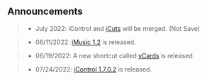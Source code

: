 ## Announcements

> - July 2022:
iControl and [iCuts](https://routinehub.co/shortcut/11364/) will be merged.
(Not Save)

> - 06/11/2022:
[iMusic 1.2](https://routinehub.co/shortcut/12160) is released.

> - 06/19/2022:
A new shortcut called [vCards](https://routinehub.co/shortcut/12311/) is released.

> - 07/24/2022:
[iControl 1.7.0.2](https://routinehub.co/shortcut/10743/) is released.
